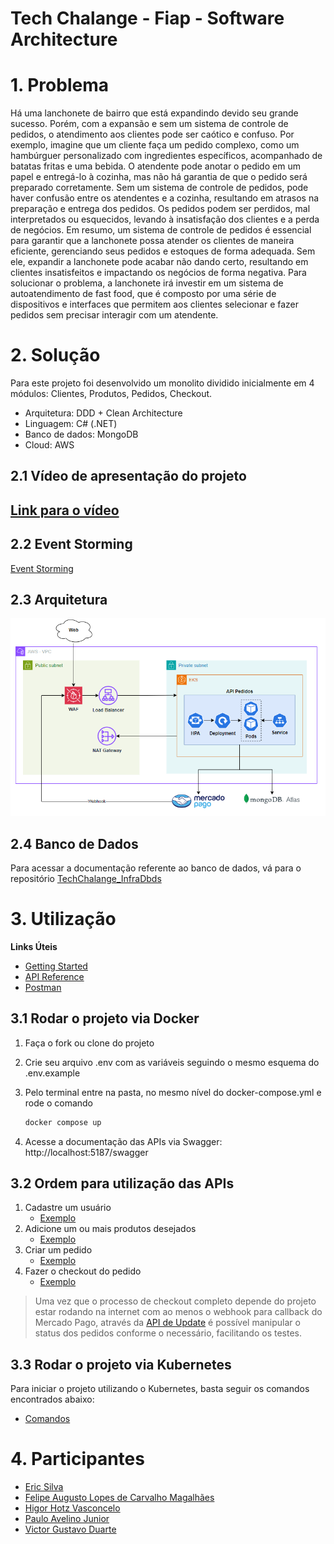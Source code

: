 # Tech Chalange - Fiap - Software Architecture

# 1. Problema

Há uma lanchonete de bairro que está expandindo devido seu grande sucesso. Porém, com a expansão e sem um sistema de controle de pedidos, o atendimento aos clientes pode ser caótico e confuso. Por exemplo, imagine que um cliente faça um pedido complexo, como um hambúrguer personalizado com ingredientes específicos, acompanhado de batatas fritas e uma bebida. O atendente pode anotar o pedido em um papel e entregá-lo à cozinha, mas não há garantia de que o pedido será preparado corretamente. Sem um sistema de controle de pedidos, pode haver confusão entre os atendentes e a cozinha, resultando em atrasos na preparação e entrega dos pedidos. Os pedidos podem ser perdidos, mal interpretados ou esquecidos, levando à insatisfação dos clientes e a perda de negócios. Em resumo, um sistema de controle de pedidos é essencial para garantir que a lanchonete possa atender os clientes de maneira eficiente, gerenciando seus pedidos e estoques de forma adequada. Sem ele, expandir a lanchonete pode acabar não dando certo, resultando em clientes insatisfeitos e impactando os negócios de forma negativa. Para solucionar o problema, a lanchonete irá investir em um sistema de autoatendimento de fast food, que é composto por uma série de dispositivos e interfaces que permitem aos clientes selecionar e fazer pedidos sem precisar interagir com um atendente.

# 2. Solução

Para este projeto foi desenvolvido um monolito dividido inicialmente em 4 módulos: Clientes, Produtos, Pedidos, Checkout.

- Arquitetura: DDD + Clean Architecture
- Linguagem: C# (.NET)
- Banco de dados: MongoDB
- Cloud: AWS

## 2.1 Vídeo de apresentação do projeto
## [Link para o vídeo](https://youtu.be/BmOhPfFHHNM?si=_AlrYWsA-HPdZXII)

## 2.2 Event Storming

[Event Storming](https://miro.com/app/board/uXjVKaMIl9E=/?share_link_id=532142133626)

## 2.3 Arquitetura

![Arquitetura](./assets/DesenhoArquiteturaFase2_v1.png)

## 2.4 Banco de Dados

Para acessar a documentação referente ao banco de dados, vá para o repositório [TechChalange_InfraDbds](https://github.com/GRUPO28/TechChalange_InfraDb)

# 3. Utilização

**Links Úteis**

- [Getting Started](https://7soat-g28.apidocumentation.com/guide/getting-started)
- [API Reference](https://7soat-g28.apidocumentation.com/reference)
- [Postman](https://www.postman.com/altimetry-astronomer-96690638/workspace/tech-challenge-7soat)

## 3.1 Rodar o projeto via  Docker

1. Faça o fork ou clone do projeto

2. Crie seu arquivo .env com as variáveis seguindo o mesmo esquema do .env.example

3. Pelo terminal entre na pasta, no mesmo nível do docker-compose.yml e rode o comando
    ```sh
    docker compose up
    ```
4. Acesse a documentação das APIs via Swagger: http://localhost:5187/swagger

## 3.2 Ordem para utilização das APIs

1. Cadastre um usuário
    - [Exemplo](https://www.postman.com/altimetry-astronomer-96690638/workspace/tech-challenge-7soat/request/34581742-a7f6b507-031d-403d-8e0f-4567707c3ffb?action=share&source=copy-link&creator=35038815&ctx=documentation)
2. Adicione um ou mais produtos desejados
    - [Exemplo](https://www.postman.com/altimetry-astronomer-96690638/workspace/tech-challenge-7soat/request/34581742-3492eb73-ae67-40ce-ad57-8ddabcf41281?action=share&source=copy-link&creator=35038815&ctx=documentation)
3. Criar um pedido
    - [Exemplo](https://www.postman.com/altimetry-astronomer-96690638/workspace/tech-challenge-7soat/request/34581742-d5bca302-9ce8-49b6-beac-5e35805b4f6b?action=share&source=copy-link&creator=35038815&ctx=documentation)
4. Fazer o checkout do pedido
    - [Exemplo](https://www.postman.com/altimetry-astronomer-96690638/workspace/tech-challenge-7soat/request/34581742-21c832f5-c6f2-4647-b04c-82f39e2c2007?action=share&source=copy-link&creator=35038815&ctx=documentation)

> Uma vez que o processo de checkout completo depende do projeto estar rodando na internet com ao menos o webhook para callback do Mercado Pago, através da [API de Update](https://www.postman.com/altimetry-astronomer-96690638/workspace/tech-challenge-7soat/request/34581742-f3e3fd97-0e61-4870-aa0d-476028c40db6?action=share&source=copy-link&creator=34581742&ctx=documentation) é possível manipular o status dos pedidos conforme o necessário, facilitando os testes.

## 3.3 Rodar o projeto via Kubernetes

Para iniciar o projeto utilizando o Kubernetes, basta seguir os comandos encontrados abaixo:
- [Comandos](./k8s/comandos.md)

# 4. Participantes

- [Eric Silva](https://github.com/ericdss)
- [Felipe Augusto Lopes de Carvalho Magalhães](https://github.com/ALCM-bit)
- [Higor Hotz Vasconcelo](https://github.com/highotz)
- [Paulo Avelino Junior](https://github.com/PauloAvelino)
- [Victor Gustavo Duarte](https://github.com/victorg-duarte)